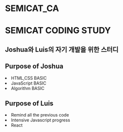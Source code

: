 # SEMICAT_CA

<h1>SEMICAT CODING STUDY</h1>

<h2> Joshua와 Luis의 자기 개발을 위한 스터디 </h2>

<h2> Purpose of Joshua </h2>
  <li> HTML,CSS BASIC </li>
  <li> JavaScript BASIC </li>
  <li> Algorithm BASIC </li>

<h2> Purpose of Luis </h2>
  <li> Remind all the previous code </li>
  <li> Intensive Javascript progress </li>
  <li> React </li>
